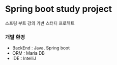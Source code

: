 # Spring boot study project
스프링 부트 강의 기반 스터디 프로젝트

### 개발 환경
- BackEnd : Java, Spring boot
- ORM : Maria DB
- IDE : IntelliJ
  
